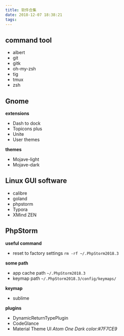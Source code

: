 ```yaml
---
title: 软件合集
date: 2018-12-07 18:38:21
tags:
---
```



## command tool

- albert
- git
- gitk
- oh-my-zsh
- tig
- tmux
- zsh

## Gnome

**extensions**
- Dash to dock
- Topicons plus
- Unite
- User themes

**themes**
- Mojave-light
- Mojave-dark

## Linux GUI software
- calibre
- goland
- phpstorm
- Typora
- XMind ZEN

## PhpStorm

**useful command**
- reset to factory settings `rm -rf ~/.PhpStorm2018.3`

**some path**
- app cache path `~/.PhpStorm2018.3`
- keymap path `~/.PhpStorm2018.3/config/keymaps/`

**keymap**
- sublime

**plugins**
- DynamicReturnTypePlugin
- CodeGlance
- Material Theme UI _Atom One Dark color:#7F7CE9_
